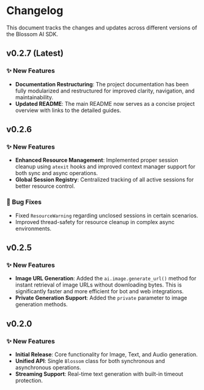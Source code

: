 # Changelog

This document tracks the changes and updates across different versions of the Blossom AI SDK.
## v0.2.7 (Latest)

### ✨ New Features

- **Documentation Restructuring**: The project documentation has been fully modularized and restructured for improved clarity, navigation, and maintainability.
- **Updated README**: The main README now serves as a concise project overview with links to the detailed guides.

## v0.2.6 

### ✨ New Features

- **Enhanced Resource Management**: Implemented proper session cleanup using `atexit` hooks and improved context manager support for both sync and async operations.
- **Global Session Registry**: Centralized tracking of all active sessions for better resource control.

### 🐛 Bug Fixes

- Fixed `ResourceWarning` regarding unclosed sessions in certain scenarios.
- Improved thread-safety for resource cleanup in complex async environments.

## v0.2.5

### ✨ New Features

- **Image URL Generation**: Added the `ai.image.generate_url()` method for instant retrieval of image URLs without downloading bytes. This is significantly faster and more efficient for bot and web integrations.
- **Private Generation Support**: Added the `private` parameter to image generation methods.

## v0.2.0

### ✨ New Features

- **Initial Release**: Core functionality for Image, Text, and Audio generation.
- **Unified API**: Single `Blossom` class for both synchronous and asynchronous operations.
- **Streaming Support**: Real-time text generation with built-in timeout protection.
